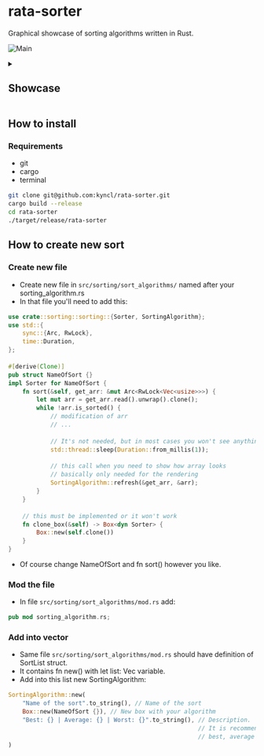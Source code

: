 <h1>rata-sorter</h1>
<p>
Graphical showcase of sorting algorithms written in Rust.
</p>

![Main](https://github.com/kyncl/rata-sorter/blob/main/showcase/main.gif?raw=true)

<details>
<summary><h2>Showcase</h2></summary>
    
**Bubble sort**|**Selection sort**
|:--:|:--:|
![BubbleSort](https://github.com/kyncl/rata-sorter/blob/main/showcase/bubble.gif?raw=true)|![SelectionSort](https://github.com/kyncl/rata-sorter/blob/main/showcase/selection.gif?raw=true)
**Insertion sort**|**Quick sort**
![InsertionSort](https://github.com/kyncl/rata-sorter/blob/main/showcase/insertion.gif?raw=true)|![QuickSort](https://github.com/kyncl/rata-sorter/blob/main/showcase/quick.gif?raw=true)
**Merge sort**|**Bogo sort**
![MergeSort](https://github.com/kyncl/rata-sorter/blob/main/showcase/merge.gif?raw=true)|![BogoSort](https://github.com/kyncl/rata-sorter/blob/main/showcase/bogo.gif?raw=true)

</details>

## How to install
### Requirements
- git
- cargo
- terminal

```bash
git clone git@github.com:kyncl/rata-sorter.git
cargo build --release
cd rata-sorter
./target/release/rata-sorter
```

## How to create new sort
### Create new file
- Create new file in ```src/sorting/sort_algorithms/``` named after your sorting_algorithm.rs
- In that file you'll need to add this:
  
```rust
use crate::sorting::sorting::{Sorter, SortingAlgorithm};
use std::{
    sync::{Arc, RwLock},
    time::Duration,
};

#[derive(Clone)]
pub struct NameOfSort {}
impl Sorter for NameOfSort {
    fn sort(&self, get_arr: &mut Arc<RwLock<Vec<usize>>>) {
        let mut arr = get_arr.read().unwrap().clone();
        while !arr.is_sorted() {
            // modification of arr
            // ...
            
            // It's not needed, but in most cases you won't see anything.
            std::thread::sleep(Duration::from_millis(1));

            // this call when you need to show how array looks
            // basically only needed for the rendering
            SortingAlgorithm::refresh(&get_arr, &arr);
        }
    }

    // this must be implemented or it won't work
    fn clone_box(&self) -> Box<dyn Sorter> {
        Box::new(self.clone())
    }
}
```
- Of course change NameOfSort and fn sort() however you like.

### Mod the file
- In file ```src/sorting/sort_algorithms/mod.rs``` add:

```rust
pub mod sorting_algorithm.rs;
```

### Add into vector
- Same file ```src/sorting/sort_algorithms/mod.rs``` should have definition of SortList struct.
- It contains fn new() with let list: Vec<SortingAlgorithm> variable.
- Add into this list new SortingAlgorithm:
  
```rust
SortingAlgorithm::new(
    "Name of the sort".to_string(), // Name of the sort
    Box::new(NameOfSort {}), // New box with your algorithm
    "Best: {} | Average: {} | Worst: {}".to_string(), // Description.
                                                      // It is recommended to just add 
                                                      // best, average and wort possible time complexity
)
```


